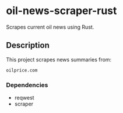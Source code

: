 # oil-news-scraper-rust
Scrapes current oil news using Rust.

## Description

This project scrapes news summaries from:
```
oilprice.com
```
### Dependencies

* reqwest
* scraper
